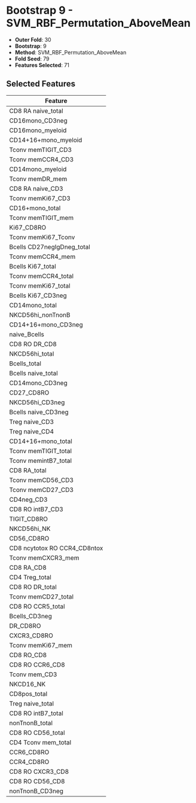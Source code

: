 # Bootstrap 9 - SVM_RBF_Permutation_AboveMean

- **Outer Fold**: 30
- **Bootstrap**: 9
- **Method**: SVM_RBF_Permutation_AboveMean
- **Fold Seed**: 79
- **Features Selected**: 71

## Selected Features

| Feature |
|---------|
| CD8 RA naive_total |
| CD16mono_CD3neg |
| CD16mono_myeloid |
| CD14+16+mono_myeloid |
| Tconv memTIGIT_CD3 |
| Tconv memCCR4_CD3 |
| CD14mono_myeloid |
| Tconv memDR_mem |
| CD8 RA naive_CD3 |
| Tconv memKi67_CD3 |
| CD16+mono_total |
| Tconv memTIGIT_mem |
| Ki67_CD8RO |
| Tconv memKi67_Tconv |
| Bcells CD27negIgDneg_total |
| Tconv memCCR4_mem |
| Bcells Ki67_total |
| Tconv memCCR4_total |
| Tconv memKi67_total |
| Bcells Ki67_CD3neg |
| CD14mono_total |
| NKCD56hi_nonTnonB |
| CD14+16+mono_CD3neg |
| naive_Bcells |
| CD8 RO DR_CD8 |
| NKCD56hi_total |
| Bcells_total |
| Bcells naive_total |
| CD14mono_CD3neg |
| CD27_CD8RO |
| NKCD56hi_CD3neg |
| Bcells naive_CD3neg |
| Treg naive_CD3 |
| Treg naive_CD4 |
| CD14+16+mono_total |
| Tconv memTIGIT_total |
| Tconv memintB7_total |
| CD8 RA_total |
| Tconv memCD56_CD3 |
| Tconv memCD27_CD3 |
| CD4neg_CD3 |
| CD8 RO intB7_CD3 |
| TIGIT_CD8RO |
| NKCD56hi_NK |
| CD56_CD8RO |
| CD8 ncytotox RO CCR4_CD8ntox |
| Tconv memCXCR3_mem |
| CD8 RA_CD8 |
| CD4 Treg_total |
| CD8 RO DR_total |
| Tconv memCD27_total |
| CD8 RO CCR5_total |
| Bcells_CD3neg |
| DR_CD8RO |
| CXCR3_CD8RO |
| Tconv memKi67_mem |
| CD8 RO_CD8 |
| CD8 RO CCR6_CD8 |
| Tconv mem_CD3 |
| NKCD16_NK |
| CD8pos_total |
| Treg naive_total |
| CD8 RO intB7_total |
| nonTnonB_total |
| CD8 RO CD56_total |
| CD4 Tconv mem_total |
| CCR6_CD8RO |
| CCR4_CD8RO |
| CD8 RO CXCR3_CD8 |
| CD8 RO CD56_CD8 |
| nonTnonB_CD3neg |
